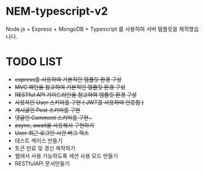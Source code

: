# NEM-typescript-v2

Node.js + Express + MongoDB + Typescript 를 사용하여 서버 탬플릿을 제작했습니다.

# TODO LIST

-   ~~express를 사용하여 기본적인 템플릿 환경 구성~~
-   ~~MVC 패턴을 참고하여 기본적인 템플릿 환경 구성~~
-   ~~RESTful API 가이드라인을 참고하여 템플릿 환경 구성~~
-   ~~사용자인 User 스키마를 구현 ( JWT를 사용하여 인증함 )~~
-   ~~게시글인 Post 스키마를 구현~~
-   ~~댓글인 Comment 스키마를 구현~~~
-   ~~async, await을 사용해서 구현하기~~
-   ~~User 최근 로그인 시간 버그 픽스~~
-   테스트 케이스 만들기
-   토큰 만료 및 갱신 제작하기
-   웹에서 사용 가능하도록 세션 사용 모드 만들기
-   RESTfulAPI 문서만들기